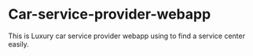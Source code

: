 # Car-service-provider-webapp
 This is Luxury car service provider webapp using to find a service center easily.
